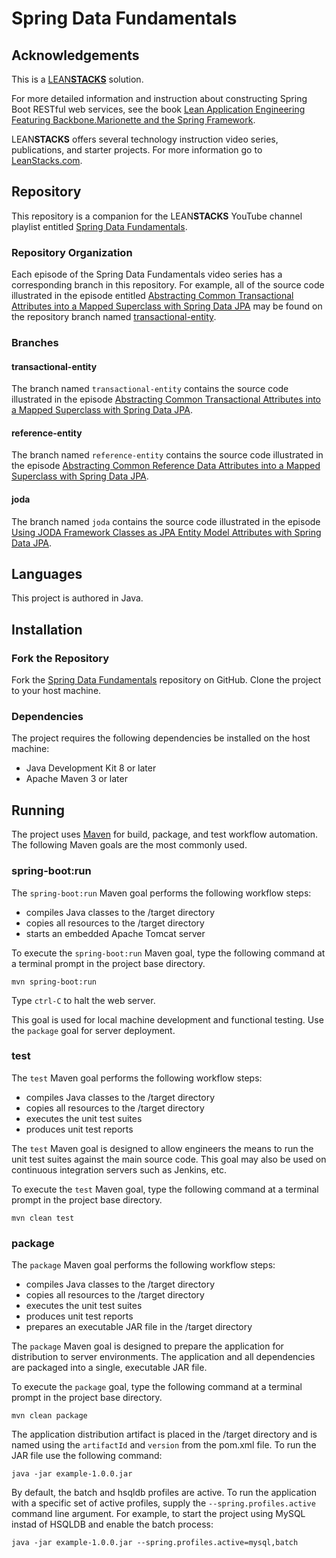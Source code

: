 # Spring Data Fundamentals

## Acknowledgements

This is a [LEAN**STACKS**](http://www.leanstacks.com) solution.

For more detailed information and instruction about constructing Spring Boot RESTful web services, see the book [Lean Application Engineering Featuring Backbone.Marionette and the Spring Framework](https://leanpub.com/leanstacks-marionette-spring).

LEAN**STACKS** offers several technology instruction video series, publications, and starter projects.  For more information go to [LeanStacks.com](http://www.leanstacks.com/).

## Repository

This repository is a companion for the LEAN**STACKS** YouTube channel playlist entitled [Spring Data Fundamentals](https://www.youtube.com/playlist?list=PLGDwUiT1wr693flGbjtm0WoB_722X6lNc).

### Repository Organization

Each episode of the Spring Data Fundamentals video series has a corresponding branch in this repository.  For example, all of the source code illustrated in the episode entitled [Abstracting Common Transactional Attributes into a Mapped Superclass with Spring Data JPA](https://youtu.be/_s6THdyyfN8?list=PLGDwUiT1wr693flGbjtm0WoB_722X6lNc) may be found on the repository branch named [transactional-entity](https://github.com/mwarman/spring-data-fundamentals/tree/transactional-entity).

### Branches

#### transactional-entity

The branch named `transactional-entity` contains the source code illustrated in the episode [Abstracting Common Transactional Attributes into a Mapped Superclass with Spring Data JPA](https://youtu.be/_s6THdyyfN8?list=PLGDwUiT1wr693flGbjtm0WoB_722X6lNc).

#### reference-entity

The branch named `reference-entity` contains the source code illustrated in the episode [Abstracting Common Reference Data Attributes into a Mapped Superclass with Spring Data JPA](https://youtu.be/xfgwrJmF8nY?list=PLGDwUiT1wr693flGbjtm0WoB_722X6lNc).

#### joda

The branch named `joda` contains the source code illustrated in the episode [Using JODA Framework Classes as JPA Entity Model Attributes with Spring Data JPA](https://youtu.be/OcKtf_-K5cc?list=PLGDwUiT1wr693flGbjtm0WoB_722X6lNc).


## Languages

This project is authored in Java.

## Installation

### Fork the Repository

Fork the [Spring Data Fundamentals](https://github.com/mwarman/spring-data-fundamentals) repository on GitHub.  Clone the project to your host machine.

### Dependencies

The project requires the following dependencies be installed on the host machine:

* Java Development Kit 8 or later
* Apache Maven 3 or later

## Running

The project uses [Maven](http://maven.apache.org/) for build, package, and test workflow automation.  The following Maven goals are the most commonly used.

### spring-boot:run

The `spring-boot:run` Maven goal performs the following workflow steps:

* compiles Java classes to the /target directory
* copies all resources to the /target directory
* starts an embedded Apache Tomcat server

To execute the `spring-boot:run` Maven goal, type the following command at a terminal prompt in the project base directory.

```
mvn spring-boot:run
```

Type `ctrl-C` to halt the web server.

This goal is used for local machine development and functional testing.  Use the `package` goal for server deployment.

### test

The `test` Maven goal performs the following workflow steps:

* compiles Java classes to the /target directory
* copies all resources to the /target directory
* executes the unit test suites
* produces unit test reports

The `test` Maven goal is designed to allow engineers the means to run the unit test suites against the main source code.  This goal may also be used on continuous integration servers such as Jenkins, etc.

To execute the `test` Maven goal, type the following command at a terminal prompt in the project base directory.

```
mvn clean test
```

### package

The `package` Maven goal performs the following workflow steps:

* compiles Java classes to the /target directory
* copies all resources to the /target directory
* executes the unit test suites
* produces unit test reports
* prepares an executable JAR file in the /target directory

The `package` Maven goal is designed to prepare the application for distribution to server environments.  The application and all dependencies are packaged into a single, executable JAR file.

To execute the `package` goal, type the following command at a terminal prompt in the project base directory.

```
mvn clean package
```

The application distribution artifact is placed in the /target directory and is named using the `artifactId` and `version` from the pom.xml file.  To run the JAR file use the following command:

```
java -jar example-1.0.0.jar
```

By default, the batch and hsqldb profiles are active.  To run the application with a specific set of active profiles, supply the `--spring.profiles.active` command line argument.  For example, to start the project using MySQL instad of HSQLDB and enable the batch process:

```
java -jar example-1.0.0.jar --spring.profiles.active=mysql,batch
```
